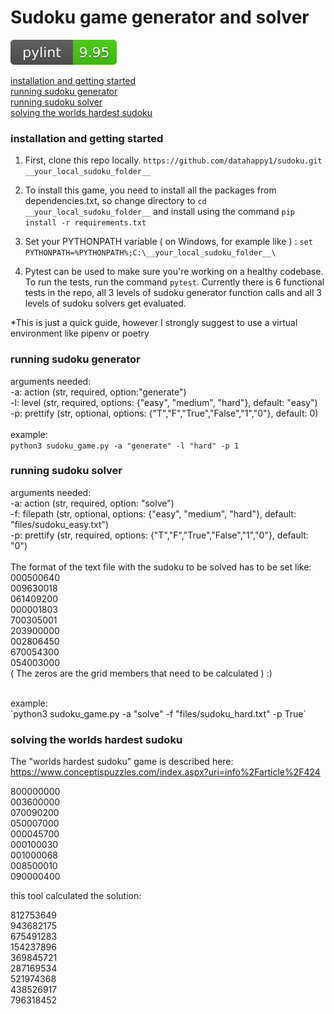 # Sudoku game generator and solver

![](https://github.com/datahappy1/sudoku/blob/master/docs/img/rating.svg)

[installation and getting started](#installation-and-getting-started)<br>
[running sudoku generator](#running-sudoku-generator)<br>
[running sudoku solver](#running-sudoku-solver)<br>
[solving the worlds hardest sudoku](#solving-the-worlds-hardest-sudoku)<br>


### installation and getting started

1) First, clone this repo locally. `https://github.com/datahappy1/sudoku.git __your_local_sudoku_folder__`
2) To install this game, you need to install all the packages
from dependencies.txt, so change directory to `cd __your_local_sudoku_folder__`
and install using the command `pip install -r requirements.txt`

3) Set your PYTHONPATH variable ( on Windows, for example like ) :
`set PYTHONPATH=%PYTHONPATH%;C:\__your_local_sudoku_folder__\`
4) Pytest can be used to make sure you're working on a healthy codebase.
To run the tests, run the command `pytest`.
Currently there is 6 functional tests in the repo, all 3 levels of sudoku
generator function calls and all 3 levels of sudoku solvers get evaluated. 

*This is just a quick guide, however I strongly suggest to use a virtual environment like pipenv or poetry

### running sudoku generator
arguments needed:<br>
-a: action (str, required, option:"generate")<br>
-l: level (str, required, options: {"easy", "medium", "hard"}, default: "easy")<br>
-p: prettify (str, optional, options: {"T","F","True","False","1","0"}, default: 0)<br>
<br>
example:<br>
`python3 sudoku_game.py -a "generate" -l "hard" -p 1`
<br>

### running sudoku solver
arguments needed:<br>
-a: action (str, required, option: "solve")<br>
-f: filepath (str, optional, options: {"easy", "medium", "hard"}, default: "files/sudoku_easy.txt")<br>
-p: prettify (str, required, options: {"T","F","True","False","1","0"}, default: "0")<br>
<br>
The format of the text file with the sudoku to be solved has to be set like:<br>
000500640<br>
009630018<br>
061409200<br>
000001803<br>
700305001<br>
203900000<br>
002806450<br>
670054300<br>
054003000<br>
( The zeros are the grid members that need to be calculated ) :) 
 
<br>
example:<br>
`python3 sudoku_game.py -a "solve" -f "files/sudoku_hard.txt" -p True`
<br>

### solving the worlds hardest sudoku
The "worlds hardest sudoku" game is described here:<br>
https://www.conceptispuzzles.com/index.aspx?uri=info%2Farticle%2F424

800000000<br>
003600000<br>
070090200<br>
050007000<br>
000045700<br>
000100030<br>
001000068<br>
008500010<br>
090000400<br>

this tool calculated the solution:

812753649<br>
943682175<br>
675491283<br>
154237896<br>
369845721<br>
287169534<br>
521974368<br>
438526917<br>
796318452<br>
